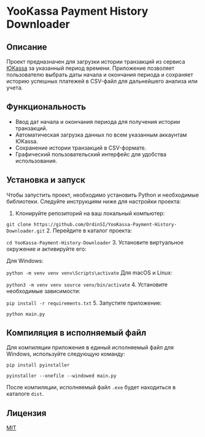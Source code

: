 # YooKassa Payment History Downloader

## Описание

Проект предназначен для загрузки истории транзакций из сервиса [ЮKassa](https://yookassa.ru/) за указанный период времени. Приложение позволяет пользователю выбрать даты начала и окончания периода и сохраняет историю успешных платежей в CSV-файл для дальнейшего анализа или учета.

## Функциональность

- Ввод дат начала и окончания периода для получения истории транзакций.
- Автоматическая загрузка данных по всем указанным аккаунтам ЮKassa.
- Сохранение истории транзакций в CSV-формате.
- Графический пользовательский интерфейс для удобства использования.

## Установка и запуск

Чтобы запустить проект, необходимо установить Python и необходимые библиотеки. Следуйте инструкциям ниже для настройки проекта:

1. Клонируйте репозиторий на ваш локальный компьютер:

``
git clone https://github.com/OrdinSI/YooKassa-Payment-History-Downloader.git
``
2. Перейдите в каталог проекта:

``
cd YooKassa-Payment-History-Downloader
``
3. Установите виртуальное окружение и активируйте его:

Для Windows:

``
python -m venv venv
venv\Scripts\activate
``
Для macOS и Linux:

``
python3 -m venv venv
source venv/bin/activate
``
4. Установите необходимые зависимости:

``
pip install -r requirements.txt
``
5. Запустите приложение:

``
python main.py
``
## Компиляция в исполняемый файл

Для компиляции приложения в единый исполняемый файл для Windows, используйте следующую команду:

``
pip install pyinstaller
``

``
pyinstaller --onefile --windowed main.py
``

После компиляции, исполняемый файл `.exe` будет находиться в каталоге `dist`.


## Лицензия

[MIT](LICENSE)